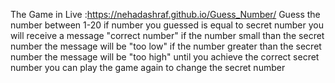 The Game in Live :https://nehadashraf.github.io/Guess_Number/
Guess the number between 1-20 if number you guessed is equal to secret number you will receive a message "correct number"
if the number small than the secret number the message will be "too low" 
if the number greater than the secret number the message will be "too high"
until you achieve the correct secret number 
you can play the game again to change the secret number


